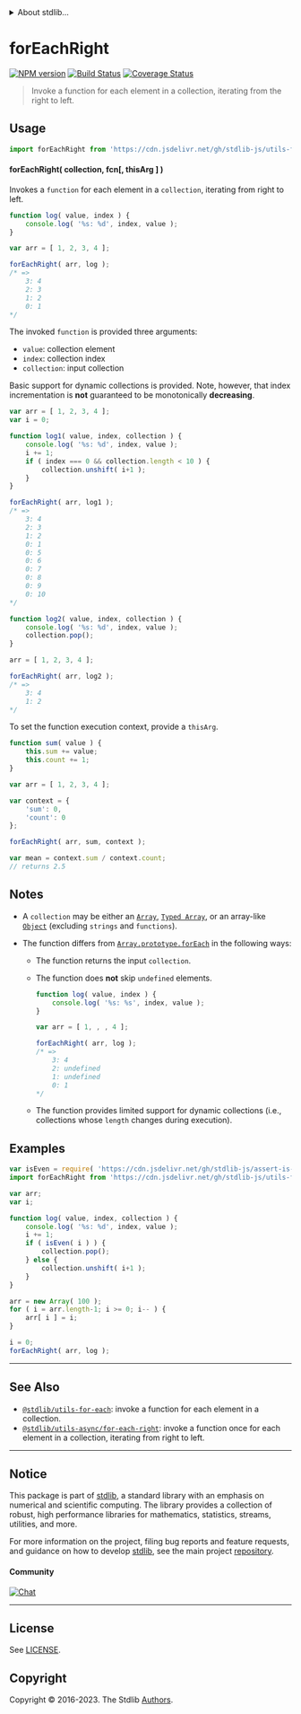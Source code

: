 <!--

@license Apache-2.0

Copyright (c) 2018 The Stdlib Authors.

Licensed under the Apache License, Version 2.0 (the "License");
you may not use this file except in compliance with the License.
You may obtain a copy of the License at

   http://www.apache.org/licenses/LICENSE-2.0

Unless required by applicable law or agreed to in writing, software
distributed under the License is distributed on an "AS IS" BASIS,
WITHOUT WARRANTIES OR CONDITIONS OF ANY KIND, either express or implied.
See the License for the specific language governing permissions and
limitations under the License.

-->


<details>
  <summary>
    About stdlib...
  </summary>
  <p>We believe in a future in which the web is a preferred environment for numerical computation. To help realize this future, we've built stdlib. stdlib is a standard library, with an emphasis on numerical and scientific computation, written in JavaScript (and C) for execution in browsers and in Node.js.</p>
  <p>The library is fully decomposable, being architected in such a way that you can swap out and mix and match APIs and functionality to cater to your exact preferences and use cases.</p>
  <p>When you use stdlib, you can be absolutely certain that you are using the most thorough, rigorous, well-written, studied, documented, tested, measured, and high-quality code out there.</p>
  <p>To join us in bringing numerical computing to the web, get started by checking us out on <a href="https://github.com/stdlib-js/stdlib">GitHub</a>, and please consider <a href="https://opencollective.com/stdlib">financially supporting stdlib</a>. We greatly appreciate your continued support!</p>
</details>

# forEachRight

[![NPM version][npm-image]][npm-url] [![Build Status][test-image]][test-url] [![Coverage Status][coverage-image]][coverage-url] <!-- [![dependencies][dependencies-image]][dependencies-url] -->

> Invoke a function for each element in a collection, iterating from the right to left.

<!-- Section to include introductory text. Make sure to keep an empty line after the intro `section` element and another before the `/section` close. -->

<section class="intro">

</section>

<!-- /.intro -->

<!-- Package usage documentation. -->



<section class="usage">

## Usage

```javascript
import forEachRight from 'https://cdn.jsdelivr.net/gh/stdlib-js/utils-for-each-right@deno/mod.js';
```

#### forEachRight( collection, fcn\[, thisArg ] )

Invokes a `function` for each element in a `collection`, iterating from right to left.

```javascript
function log( value, index ) {
    console.log( '%s: %d', index, value );
}

var arr = [ 1, 2, 3, 4 ];

forEachRight( arr, log );
/* =>
    3: 4
    2: 3
    1: 2
    0: 1
*/
```

The invoked `function` is provided three arguments:

-   `value`: collection element
-   `index`: collection index
-   `collection`: input collection

Basic support for dynamic collections is provided. Note, however, that index incrementation is **not** guaranteed to be monotonically **decreasing**.

```javascript
var arr = [ 1, 2, 3, 4 ];
var i = 0;

function log1( value, index, collection ) {
    console.log( '%s: %d', index, value );
    i += 1;
    if ( index === 0 && collection.length < 10 ) {
        collection.unshift( i+1 );
    }
}

forEachRight( arr, log1 );
/* =>
    3: 4
    2: 3
    1: 2
    0: 1
    0: 5
    0: 6
    0: 7
    0: 8
    0: 9
    0: 10
*/

function log2( value, index, collection ) {
    console.log( '%s: %d', index, value );
    collection.pop();
}

arr = [ 1, 2, 3, 4 ];

forEachRight( arr, log2 );
/* =>
    3: 4
    1: 2
*/
```

To set the function execution context, provide a `thisArg`.

```javascript
function sum( value ) {
    this.sum += value;
    this.count += 1;
}

var arr = [ 1, 2, 3, 4 ];

var context = {
    'sum': 0,
    'count': 0
};

forEachRight( arr, sum, context );

var mean = context.sum / context.count;
// returns 2.5
```

</section>

<!-- /.usage -->

<!-- Package usage notes. Make sure to keep an empty line after the `section` element and another before the `/section` close. -->

<section class="notes">

## Notes

-   A `collection` may be either an [`Array`][mdn-array], [`Typed Array`][mdn-typed-array], or an array-like [`Object`][mdn-object] (excluding `strings` and `functions`).

-   The function differs from [`Array.prototype.forEach`][mdn-array-foreach] in the following ways:

    -   The function returns the input `collection`.

    -   The function does **not** skip `undefined` elements.

        <!-- eslint-disable no-sparse-arrays -->

        ```javascript
        function log( value, index ) {
            console.log( '%s: %s', index, value );
        }

        var arr = [ 1, , , 4 ];

        forEachRight( arr, log );
        /* =>
            3: 4
            2: undefined
            1: undefined
            0: 1
        */
        ```

    -   The function provides limited support for dynamic collections (i.e., collections whose `length` changes during execution).

</section>

<!-- /.notes -->

<!-- Package usage examples. -->

<section class="examples">

## Examples

<!-- eslint no-undef: "error" -->

```javascript
var isEven = require( 'https://cdn.jsdelivr.net/gh/stdlib-js/assert-is-even' ).isPrimitive;
import forEachRight from 'https://cdn.jsdelivr.net/gh/stdlib-js/utils-for-each-right@deno/mod.js';

var arr;
var i;

function log( value, index, collection ) {
    console.log( '%s: %d', index, value );
    i += 1;
    if ( isEven( i ) ) {
        collection.pop();
    } else {
        collection.unshift( i+1 );
    }
}

arr = new Array( 100 );
for ( i = arr.length-1; i >= 0; i-- ) {
    arr[ i ] = i;
}

i = 0;
forEachRight( arr, log );
```

</section>

<!-- /.examples -->

<!-- Section to include cited references. If references are included, add a horizontal rule *before* the section. Make sure to keep an empty line after the `section` element and another before the `/section` close. -->

<section class="references">

</section>

<!-- /.references -->

<!-- Section for related `stdlib` packages. Do not manually edit this section, as it is automatically populated. -->

<section class="related">

* * *

## See Also

-   <span class="package-name">[`@stdlib/utils-for-each`][@stdlib/utils/for-each]</span><span class="delimiter">: </span><span class="description">invoke a function for each element in a collection.</span>
-   <span class="package-name">[`@stdlib/utils-async/for-each-right`][@stdlib/utils/async/for-each-right]</span><span class="delimiter">: </span><span class="description">invoke a function once for each element in a collection, iterating from right to left.</span>

</section>

<!-- /.related -->

<!-- Section for all links. Make sure to keep an empty line after the `section` element and another before the `/section` close. -->


<section class="main-repo" >

* * *

## Notice

This package is part of [stdlib][stdlib], a standard library with an emphasis on numerical and scientific computing. The library provides a collection of robust, high performance libraries for mathematics, statistics, streams, utilities, and more.

For more information on the project, filing bug reports and feature requests, and guidance on how to develop [stdlib][stdlib], see the main project [repository][stdlib].

#### Community

[![Chat][chat-image]][chat-url]

---

## License

See [LICENSE][stdlib-license].


## Copyright

Copyright &copy; 2016-2023. The Stdlib [Authors][stdlib-authors].

</section>

<!-- /.stdlib -->

<!-- Section for all links. Make sure to keep an empty line after the `section` element and another before the `/section` close. -->

<section class="links">

[npm-image]: http://img.shields.io/npm/v/@stdlib/utils-for-each-right.svg
[npm-url]: https://npmjs.org/package/@stdlib/utils-for-each-right

[test-image]: https://github.com/stdlib-js/utils-for-each-right/actions/workflows/test.yml/badge.svg?branch=v0.1.0
[test-url]: https://github.com/stdlib-js/utils-for-each-right/actions/workflows/test.yml?query=branch:v0.1.0

[coverage-image]: https://img.shields.io/codecov/c/github/stdlib-js/utils-for-each-right/main.svg
[coverage-url]: https://codecov.io/github/stdlib-js/utils-for-each-right?branch=main

<!--

[dependencies-image]: https://img.shields.io/david/stdlib-js/utils-for-each-right.svg
[dependencies-url]: https://david-dm.org/stdlib-js/utils-for-each-right/main

-->

[chat-image]: https://img.shields.io/gitter/room/stdlib-js/stdlib.svg
[chat-url]: https://app.gitter.im/#/room/#stdlib-js_stdlib:gitter.im

[stdlib]: https://github.com/stdlib-js/stdlib

[stdlib-authors]: https://github.com/stdlib-js/stdlib/graphs/contributors

[umd]: https://github.com/umdjs/umd
[es-module]: https://developer.mozilla.org/en-US/docs/Web/JavaScript/Guide/Modules

[deno-url]: https://github.com/stdlib-js/utils-for-each-right/tree/deno
[umd-url]: https://github.com/stdlib-js/utils-for-each-right/tree/umd
[esm-url]: https://github.com/stdlib-js/utils-for-each-right/tree/esm
[branches-url]: https://github.com/stdlib-js/utils-for-each-right/blob/main/branches.md

[stdlib-license]: https://raw.githubusercontent.com/stdlib-js/utils-for-each-right/main/LICENSE

[mdn-array]: https://developer.mozilla.org/en-US/docs/Web/JavaScript/Reference/Global_Objects/Array

[mdn-typed-array]: https://developer.mozilla.org/en-US/docs/Web/JavaScript/Reference/Global_Objects/TypedArray

[mdn-object]: https://developer.mozilla.org/en-US/docs/Web/JavaScript/Reference/Global_Objects/Object

[mdn-array-foreach]: https://developer.mozilla.org/en-US/docs/Web/JavaScript/Reference/Global_Objects/Array/forEach

<!-- <related-links> -->

[@stdlib/utils/for-each]: https://github.com/stdlib-js/utils-for-each/tree/deno

[@stdlib/utils/async/for-each-right]: https://github.com/stdlib-js/utils-async-for-each-right/tree/deno

<!-- </related-links> -->

</section>

<!-- /.links -->
